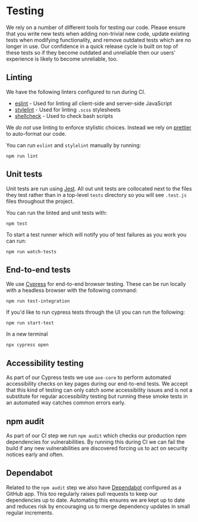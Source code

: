 # Testing

We rely on a number of different tools for testing our code. Please ensure that you write new tests when adding non-trivial new code, update existing tests when modifying functionality, and remove outdated tests which are no longer in use. Our confidence in a quick release cycle is built on top of these tests so if they become outdated and unreliable then our users' experience is likely to become unreliable, too. 

## Linting

We have the following linters configured to run during CI.

-   [eslint](https://eslint.org/) - Used for linting all client-side and server-side JavaScript
-   [stylelint](https://stylelint.io/) - Used for linting `.scss` stylesheets
-   [shellcheck](https://www.shellcheck.net/) - Used to check bash scripts

We _do not_ use linting to enforce stylistic choices. Instead we rely on [prettier](https://prettier.io/) to auto-format our code.

You can run `eslint` and `stylelint` manually by running:

```shell script
npm run lint
```

## Unit tests

Unit tests are run using [Jest](https://jestjs.io/). All out unit tests are collocated next to the files they test rather than in a top-level `tests` directory so you will see `.test.js` files throughout the project.

You can run the linted and unit tests with:

```shell script
npm test
```

To start a test runner which will notify you of test failures as you work you can run:

```shell script
npm run watch-tests
```

## End-to-end tests

We use [Cypress](https://www.cypress.io/) for end-to-end browser testing. These can be run locally with a headless browser with the following command:

```shell script
npm run test-integration
```

If you'd like to run cypress tests through the UI you can run the following:

```shell script
npm run start-test
```

In a new terminal

```shell script
npx cypress open
```

## Accessibility testing

As part of our Cypress tests we use `axe-core` to perform automated accessibility checks on key pages during our end-to-end tests. We accept that this kind of testing can only catch _some_ accessibility issues and is not a substitute for regular accessibility testing but running these smoke tests in an automated way catches common errors early.

## npm audit

As part of our CI step we run `npm audit` which checks our production npm dependencies for vulnerabilities. By running this during CI we can fail the build if any new vulnerabilities are discovered forcing us to act on security notices early and often.

## Dependabot

Related to the `npm audit` step we also have [Dependabot](https://dependabot.com/) configured as a GitHub app. This too regularly raises pull requests to keep our dependencies up to date. Automating this ensures we are kept up to date and reduces risk by encouraging us to merge dependency updates in small regular increments.
